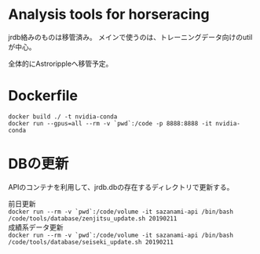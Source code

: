 # Analysis tools for horseracing
jrdb絡みのものは移管済み。
メインで使うのは、トレーニングデータ向けのutilが中心。

全体的にAstrorippleへ移管予定。

# Dockerfile
`docker build ./ -t nvidia-conda`  
``docker run --gpus=all --rm -v `pwd`:/code -p 8888:8888 -it nvidia-conda``  

# DBの更新
APIのコンテナを利用して、jrdb.dbの存在するディレクトリで更新する。  

前日更新  
``docker run --rm -v `pwd`:/code/volume -it sazanami-api /bin/bash /code/tools/database/zenjitsu_update.sh 20190211``  
成績系データ更新  
``docker run --rm -v `pwd`:/code/volume -it sazanami-api /bin/bash /code/tools/database/seiseki_update.sh 20190211``
